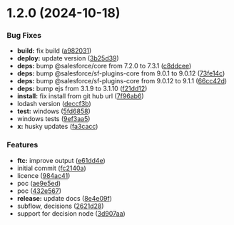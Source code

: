 # 1.2.0 (2024-10-18)

### Bug Fixes

- **build:** fix build ([a982031](https://github.com/Traction-Rec/flowtocode/commit/a98203107f507f2402e02c8b94ff4457a2996a82))
- **deploy:** update version ([3b25d39](https://github.com/Traction-Rec/flowtocode/commit/3b25d398b34a7dd3dc5541647ff8a6d6f94b63f9))
- **deps:** bump @salesforce/core from 7.2.0 to 7.3.1 ([c8ddcee](https://github.com/Traction-Rec/flowtocode/commit/c8ddcee8f6d1f85dbf894a9cf4cde493946bf45a))
- **deps:** bump @salesforce/sf-plugins-core from 9.0.1 to 9.0.12 ([73fe14c](https://github.com/Traction-Rec/flowtocode/commit/73fe14cdca4788457a39f0f61a1227d59b769558))
- **deps:** bump @salesforce/sf-plugins-core from 9.0.12 to 9.1.1 ([66cc42d](https://github.com/Traction-Rec/flowtocode/commit/66cc42d67b39d8cd920798ff9685b8ac565d265d))
- **deps:** bump ejs from 3.1.9 to 3.1.10 ([f21dd12](https://github.com/Traction-Rec/flowtocode/commit/f21dd1268d41d5a37ba4cd0ffa4a76894eacd349))
- **install:** fix install from git hub url ([7f96ab6](https://github.com/Traction-Rec/flowtocode/commit/7f96ab60bb58019f15da029c2b78d834677944be))
- lodash version ([deccf3b](https://github.com/Traction-Rec/flowtocode/commit/deccf3ba1329668ea4d27ee039424a107e7f568f))
- **test:** windows ([5fd6858](https://github.com/Traction-Rec/flowtocode/commit/5fd685885c64c823c34713b79c86fd03d7e2b1b6))
- windows tests ([9ef3aa5](https://github.com/Traction-Rec/flowtocode/commit/9ef3aa53ca27569a9849dd655d95327c26373a77))
- **x:** husky updates ([fa3cacc](https://github.com/Traction-Rec/flowtocode/commit/fa3cacc08dadbbdef0437ba08a427eda381f7007))

### Features

- **ftc:** improve output ([e61dd4e](https://github.com/Traction-Rec/flowtocode/commit/e61dd4ed75d3ec62370dab63a6caa57f8ff7c0e6))
- initial commit ([fc2140a](https://github.com/Traction-Rec/flowtocode/commit/fc2140a2973ab3c922fc3565800a2b9291ad422c))
- licence ([984ac41](https://github.com/Traction-Rec/flowtocode/commit/984ac417f55b6b8045c942417d0d805009519c10))
- poc ([ae9e5ed](https://github.com/Traction-Rec/flowtocode/commit/ae9e5ed37010bc149a045ade65538a4011dc2575))
- poc ([432e567](https://github.com/Traction-Rec/flowtocode/commit/432e56746318bce7b6510435b54b6f9cd4907583))
- **release:** update docs ([8e4e09f](https://github.com/Traction-Rec/flowtocode/commit/8e4e09f3f1658fc32b056328f59b59693336966c))
- subflow, decisions ([2621d28](https://github.com/Traction-Rec/flowtocode/commit/2621d28652816596db5e632632a06995953cc359))
- support for decision node ([3d907aa](https://github.com/Traction-Rec/flowtocode/commit/3d907aa65e2abe1df92c8075d04c0ee42a576d53))
